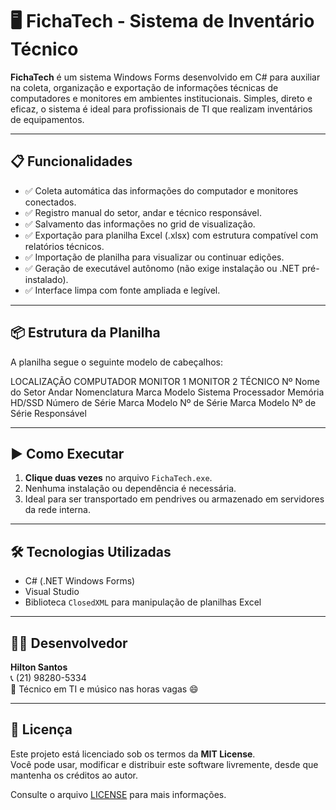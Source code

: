 ﻿# 🖥️ FichaTech - Sistema de Inventário Técnico

**FichaTech** é um sistema Windows Forms desenvolvido em C# para auxiliar na coleta, organização e exportação de informações técnicas de computadores e monitores em ambientes institucionais. Simples, direto e eficaz, o sistema é ideal para profissionais de TI que realizam inventários de equipamentos.

---

## 📋 Funcionalidades

- ✅ Coleta automática das informações do computador e monitores conectados.
- ✅ Registro manual do setor, andar e técnico responsável.
- ✅ Salvamento das informações no grid de visualização.
- ✅ Exportação para planilha Excel (.xlsx) com estrutura compatível com relatórios técnicos.
- ✅ Importação de planilha para visualizar ou continuar edições.
- ✅ Geração de executável autônomo (não exige instalação ou .NET pré-instalado).
- ✅ Interface limpa com fonte ampliada e legível.

---

## 📦 Estrutura da Planilha

A planilha segue o seguinte modelo de cabeçalhos:

LOCALIZAÇÃO COMPUTADOR MONITOR 1 MONITOR 2 TÉCNICO
Nº Nome do Setor Andar Nomenclatura Marca Modelo Sistema Processador Memória HD/SSD Número de Série Marca Modelo Nº de Série Marca Modelo Nº de Série Responsável


---

## ▶️ Como Executar

1. **Clique duas vezes** no arquivo `FichaTech.exe`.
2. Nenhuma instalação ou dependência é necessária.
3. Ideal para ser transportado em pendrives ou armazenado em servidores da rede interna.

---

## 🛠️ Tecnologias Utilizadas

- C# (.NET Windows Forms)
- Visual Studio
- Biblioteca `ClosedXML` para manipulação de planilhas Excel

---

## 👨‍💻 Desenvolvedor

**Hilton Santos**  
📞 (21) 98280-5334  
🎸 Técnico em TI e músico nas horas vagas 😄

---

## 📁 Licença

Este projeto está licenciado sob os termos da **MIT License**.  
Você pode usar, modificar e distribuir este software livremente, desde que mantenha os créditos ao autor.

Consulte o arquivo [LICENSE](LICENSE) para mais informações.